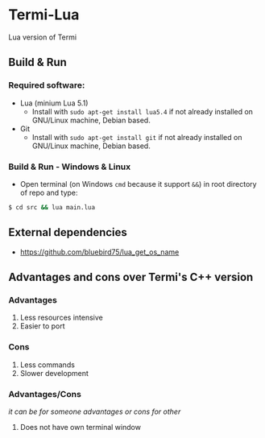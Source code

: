 # Termi-Lua
Lua version of Termi

## Build & Run
### Required software:
- Lua (minium Lua 5.1)
  - Install with ```sudo apt-get install lua5.4``` if not already installed on GNU/Linux machine, Debian based.
- Git
  - Install with ```sudo apt-get install git``` if not already installed on GNU/Linux machine, Debian based.

### Build & Run - Windows & Linux
- Open terminal (on Windows ```cmd``` because it support ```&&```) in root directory of repo and type:
```sh
$ cd src && lua main.lua
```

## External dependencies
- https://github.com/bluebird75/lua_get_os_name

## Advantages and cons over Termi's C++ version
### Advantages
1. Less resources intensive
2. Easier to port

### Cons
1. Less commands
2. Slower development

### Advantages/Cons
*it can be for someone advantages or cons for other*
1. Does not have own terminal window
